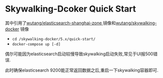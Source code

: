# Skywalking-Dcoker Quick Start
其中引用了[wutang/elasticsearch-shanghai-zone ](https://hub.docker.com/r/wutang/elasticsearch-shanghai-zone/)镜像和[wutang/skywalking-docker](https://hub.docker.com/r/wutang/skywalking-docker/) 镜像

- ```cd /skywalking-docker/5.x/quick-start/```
- ```docker-compose up [-d]```

偶尔可能因为elasticsearch启动较慢导致skywalking启动失败,常见于UI报500错误.

此时确保elasticsearch 9200能正常返回数据之后,重启一下skywalking容器即可.
